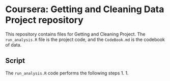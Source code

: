 Coursera: Getting and Cleaning Data Project repository
============================

This repository contains files for Getting and Cleaning Project.
The `run_analysis.R` file is the project code, and the `CodeBook.md` is the codebook of data.

## Script
The `run_analysis.R` code performs the following steps
  1. 
  1. 



